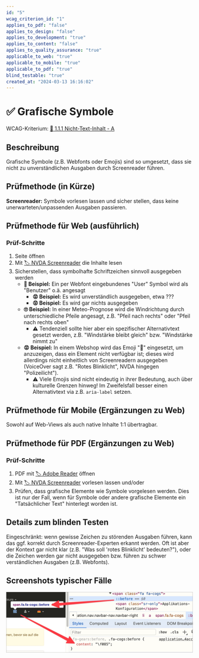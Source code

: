 ```yaml
---
id: "5"
wcag_criterion_id: "1"
applies_to_pdf: "false"
applies_to_design: "false"
applies_to_development: "true"
applies_to_content: "false"
applies_to_quality_assurance: "true"
applicable_to_web: "true"
applicable_to_mobile: "true"
applicable_to_pdf: "true"
blind_testable: "true"
created_at: "2024-03-13 16:16:02"
---
```


# ✅ Grafische Symbole

WCAG-Kriterium: [📜 1.1.1 Nicht-Text-Inhalt - A](..)

## Beschreibung

Grafische Symbole (z.B. Webfonts oder Emojis) sind so umgesetzt, dass sie nicht zu unverständlichen Ausgaben durch Screenreader führen.

## Prüfmethode (in Kürze)

**Screenreader:** Symbole vorlesen lassen und sicher stellen, dass keine unerwarteten/unpassenden Ausgaben passieren.

## Prüfmethode für Web (ausführlich)

### Prüf-Schritte

1. Seite öffnen
1. Mit [🏷️ NVDA Screenreader](/de/tags/nvda-screenreader) die Inhalte lesen
1. Sicherstellen, dass symbolhafte Schriftzeichen sinnvoll ausgegeben werden
    - **🙂 Beispiel:** Ein per Webfont eingebundenes "User" Symbol wird als "Benutzer" o.ä. angesagt
        - **😡 Beispiel:** Es wird unverständlich ausgegeben, etwa ???
        - **😡 Beispiel:** Es wird gar nichts ausgegeben
    - **🙄 Beispiel:** In einer Meteo-Prognose wird die Windrichtung durch unterschiedliche Pfeile angesagt, z.B. "Pfeil nach rechts" oder "Pfeil nach rechts oben"
        - ⚠️ Tendenziell sollte hier aber ein spezifischer Alternativtext gesetzt werden, z.B. "Windstärke bleibt gleich" bzw. "Windstärke nimmt zu"
    - **😡 Beispiel:** In einem Webshop wird das Emoji "🚨" eingesetzt, um anzuzeigen, dass ein Element nicht verfügbar ist; dieses wird allerdings nicht einheitlich von Screenreadern ausgegeben (VoiceOver sagt z.B. "Rotes Blinklicht", NVDA hingegen "Polizeilicht").
        - ⚠️ Viele Emojis sind nicht eindeutig in ihrer Bedeutung, auch über kulturelle Grenzen hinweg! Im Zweifelsfall besser einen Alternativtext via z.B. `aria-label` setzen.

## Prüfmethode für Mobile (Ergänzungen zu Web)

Sowohl auf Web-Views als auch native Inhalte 1:1 übertragbar.

## Prüfmethode für PDF (Ergänzungen zu Web)

### Prüf-Schritte
1. PDF mit [🏷️ Adobe Reader](/de/tags/adobe-reader) öffnen
1. Mit [🏷️ NVDA Screenreader](/de/tags/nvda-screenreader) vorlesen lassen und/oder
1. Prüfen, dass grafische Elemente wie Symbole vorgelesen werden. Dies ist nur der Fall, wenn für Symbole oder andere grafische Elemente ein "Tatsächlicher Text" hinterlegt worden ist.

## Details zum blinden Testen

Eingeschränkt: wenn gewisse Zeichen zu störenden Ausgaben führen, kann das ggf. korrekt durch Screenreader-Experten erkannt werden. Oft ist aber der Kontext gar nicht klar (z.B. "Was soll 'rotes Blinklicht' bedeuten?"), oder die Zeichen werden gar nicht ausgegeben bzw. führen zu schwer verständlichen Ausgaben (z.B. Webfonts).

## Screenshots typischer Fälle

![Per Webfont eingebundenes Symbol in A4AA](images/per-webfont-eingebundenes-symbol-in-a4aa.png)